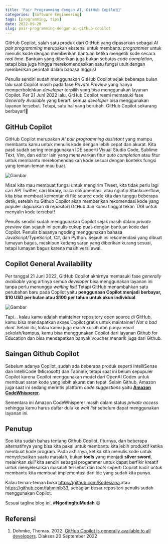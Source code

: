 ```yaml
---
title: 'Pair Programming dengan AI, GitHub Copilot🤩'
categories: [Software Engineering]
tags: [programming, tips]
date: 2022-09-20
slug: pair-programming-dengan-ai-github-copilot
---
```


GitHub Copilot, salah satu produk dari GitHub yang dipasarkan sebagai *AI pair programming* merupakan ekstensi untuk
membantu *programmer* untuk menulis kode dengan memberikan bantuan ketika mengetik kode secara *real time*. Bantuan yang
diberikan juga bukan sebatas *code completion*, tetapi bisa juga hingga merekomendasikan satu fungsi utuh dengan
memberikan perintah dalam bahasa Inggris!

Penulis sendiri sudah menggunakan GitHub Copilot sejak beberapa bulan lalu saat Copilot masih pada fase *Private
Preview* yang hanya memperbolehkan *developer* terpilih yang bisa menggunakan layanan Copilot. Per 21 Juni 2022 lalu,
GitHub Copilot resmi memasuki fase *Generally Available* yang berarti semua *developer* bisa menggunakan layanan
tersebut. Tetapi, satu hal yang berubah. GitHub Copilot sekarang berbayar!💸

## GitHub Copilot

GitHub Copilot merupakan *AI pair programming assistant* yang mampu membantu kamu untuk menulis kode dengan lebih cepat
dan akurat. Kita pasti sudah sering menggunakan IDE seperti Visual Studio Code, Sublime Text, Vim, dan editor lain yang
menawarkan fitur *auto completion* atau fitur untuk membantu merekomendasikan kode sesuai dengan konteks fungsi yang
teman-teman mau buat.

![Gambar](https://media.tenor.com/94LdyB8SsFMAAAAd/github-github-copilot.gif)

Misal kita mau membuat fungsi untuk mengirim Tweet, kita tidak perlu lagi cari API Twitter, cari library, baca
dokumentasi, atau ngintip Stackoverflow, kita bisa membuat komentar di file source code kita dan tunggu beberapa detik,
setelah itu Github Copilot akan memberikan rekomendasi kode yang populer digunakan di repositori GitHub dan kamu tinggal
tekan TAB untuk menyalin kode tersebut!

Penulis sendiri sudah menggunakan Copilot sejak masih dalam *private preview* dan sejauh ini penulis cukup puas dengan
bantuan kode dari Copilot. Penulis biasanya ngoding menggunakan bahasa JavaScript/TypeScript, C#, dan Python. Sejauh ini
rekomendasi yang dibuat lumayan bagus, meskipun kadang saran yang diberikan kurang sesuai, tetapi lumayan bagus karena
masih versi awal.

## Copilot General Availability

Per tanggal 21 Juni 2022, GitHub Copilot akhirnya memasuki fase *generally availiable* yang artinya semua *developer*
bisa menggunakan layanan ini tanpa perlu menunggu *waiting list*! Tetapi GitHub menambahkan satu perubahan baru pada
Copilot yaitu **penggunaan Copilot menjadi berbayar, $10 USD per bulan atau $100 per tahun untuk akun individual**.

![Gambar](https://media.giphy.com/media/ckGndVa23sCk9pae4l/giphy.gif)

Tapi... kalau kamu adalah maintainer repository open source di GitHub, kamu bisa mendapatkan akses Copilot gratis untuk
maintainer! *Not a bad deal*. Selain itu, kalau kamu juga masih kuliah dan punya email sekolah/kampus, kamu bisa
menggunakan Copilot dari layanan Github for Education dan bisa mendapatkan banyak voucher menarik juga dari Github.

## Saingan Github Copilot

Sebelum adanya Copilot, sudah ada beberapa produk seperti IntelliSense dan IntelliCode (Microsoft) dan Tabnine, tetapi
saat ini belum sepopuler Copilot karena Copilot menggunakan model dari OpenAI Codex untuk membuat saran kode yang lebih
akurat dan tepat. Selain Github, Amazon juga saat ini sedang merintis platform *code suggestions* yaitu
[**Amazon CodeWhisperer**](https://aws.amazon.com/id/codewhisperer/).

Sementara ini Amazon CodeWhisperer masih dalam status *private access* sehingga kamu harus daftar dulu ke *wait list*
sebelum dapat menggunakan layanan ini.

## Penutup

Soo kita sudah bahas tentang Github Copilot, fiturnya, dan beberapa alternatifnya yang bisa kita pakai untuk membantu
kita lebih produktif ketika membuat kode program. Pada akhirnya, ketika kita menulis kode untuk menyelesaikan suatu
masalah, bukan **tools** yang menjadi **silver sword**, melainkan *skill* kita sendiri sebagai progammer untuk dapat
berfikir kreatif untuk menyelesaikan masalah tersebut dan *tools* seperti Copilot hadir untuk membantu kita membuat
implementasi dari ide yang sudah kita punya.

Kalau teman-teman buka <https://github.com/Kodesiana> atau <https://github.com/fahminlb33>, sebagian besar repositori
penulis sudah menggunakan Copilot.

Sesuai tagline blog ini, **#NgodingItuMudah** 😃

## Referensi

1. Dohmke, Thomas. 2022. [GitHub Copilot is generally available to all developers](https://github.blog/2022-06-21-github-copilot-is-generally-available-to-all-developers/). Diakses 20 September 2022

